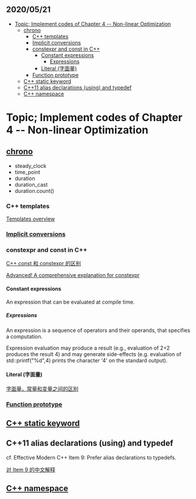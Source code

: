 2020/05/21
---
- [Topic; Implement codes of Chapter 4 -- Non-linear Optimization](#topic-implement-codes-of-chapter-4----non-linear-optimization)
  - [chrono](#chrono)
    - [C++ templates](#c-templates)
    - [Implicit conversions](#implicit-conversions)
    - [constexpr and const in C++](#constexpr-and-const-in-c)
      - [Constant expressions](#constant-expressions)
        - [Expressions](#expressions)
      - [Literal (字面量)](#literal-%e5%ad%97%e9%9d%a2%e9%87%8f)
    - [Function prototype](#function-prototype)
  - [C++ static keyword](#c-static-keyword)
  - [C++11 alias declarations (using) and typedef](#c11-alias-declarations-using-and-typedef)
  - [C++ namespace](#c-namespace)

# Topic; Implement codes of Chapter 4 -- Non-linear Optimization

## [chrono](http://www.cplusplus.com/reference/chrono/)
- steady_clock 
- time_point
- duration 
- duration_cast 
- duration.count()

### C++ templates
[Templates overview](figures_ch4/overloads_and_templates.pdf)

### [Implicit conversions](https://en.cppreference.com/w/c/language/conversion)

### constexpr and const in C++
[C++ const 和 constexpr 的区别](https://www.zhihu.com/question/35614219)

[Advanced! A comprehensive explanation for constexpr](https://en.cppreference.com/w/cpp/language/constexpr)

#### Constant expressions 
An expression that can be evaluated at compile time. 

##### Expressions 
An expression is a sequence of operators and their operands, that specifies a computation.

Expression evaluation may produce a result (e.g., evaluation of 2+2 produces the result 4) and may generate side-effects (e.g. evaluation of std::printf("%d",4) prints the character '4' on the standard output).

#### Literal (字面量)
[字面量，常量和变量之间的区别](https://www.jianshu.com/p/0f2816805da6)

### [Function prototype](https://codescracker.com/cpp/cpp-function-definition.htm)

## [C++ static keyword](figures_ch4/cpp_static.pdf)

## C++11 alias declarations (using) and typedef 
cf. Effective Modern C++  Item 9: Prefer alias declarations to typedefs. 

[对 Item 9 的中文解释](https://zhuanlan.zhihu.com/p/21264013)


## [C++ namespace](figures_ch4/cpp_namespace.pdf)




